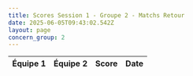 ```yaml
---
title: Scores Session 1 - Groupe 2 - Matchs Retour
date: 2025-06-05T09:43:02.542Z
layout: page
concern_group: 2
---
```




| Équipe 1 | Équipe 2 | Score | Date |
|----------|----------|-------|------|

